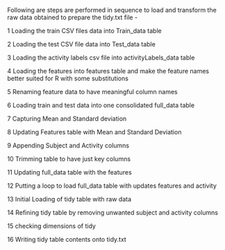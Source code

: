 Following are steps are performed in sequence to load and transform the raw data obtained to prepare the tidy.txt file - 

1	 Loading the train CSV files data into Train_data table

2	 Loading the test CSV file data  into Test_data table

3	 Loading the activity labels csv file into activityLabels_data table

4	 Loading the features into features table and make the feature names better suited for R with some substitutions

5	 Renaming feature data to have meaningful column names

6	 Loading train and test data into one consolidated full_data table 

7	 Capturing Mean and Standard deviation 

8	 Updating Features table with Mean and Standard Deviation

9	 Appending Subject and Activity columns 

10	 Trimming table to have just key columns 

11	 Updating full_data table with the features 

12	Putting a loop to load full_data table with updates features and activity

13	 Initial Loading of tidy table with raw data

14	 Refining tidy table by removing unwanted subject and activity columns

15	checking dimensions of tidy

16	 Writing tidy table contents onto tidy.txt
